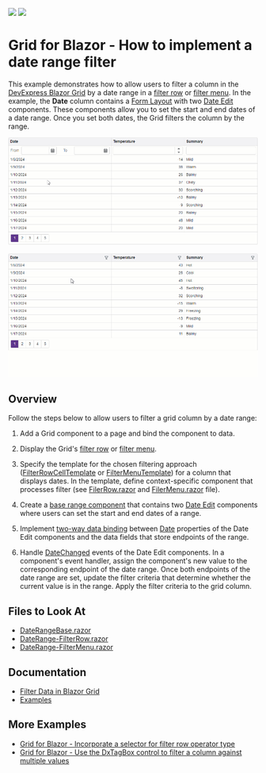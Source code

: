 <!-- default badges list -->
[![](https://img.shields.io/badge/Open_in_DevExpress_Support_Center-FF7200?style=flat-square&logo=DevExpress&logoColor=white)](https://supportcenter.devexpress.com/ticket/details/T1156193)
[![](https://img.shields.io/badge/📖_How_to_use_DevExpress_Examples-e9f6fc?style=flat-square)](https://docs.devexpress.com/GeneralInformation/403183)
<!-- default badges end -->
# Grid for Blazor - How to implement a date range filter

This example demonstrates how to allow users to filter a column in the [DevExpress Blazor Grid](https://docs.devexpress.com/Blazor/403143/grid) by a date range in a [filter row](./CS/Pages/FilterRow.razor) or [filter menu](./CS/Pages/FilterMenu.razor). In the example, the **Date** column contains a [Form Layout](https://docs.devexpress.com/Blazor/DevExpress.Blazor.DxFormLayout) with two [Date Edit](https://docs.devexpress.com/Blazor/DevExpress.Blazor.DxDateEdit-1) components. These components allow you to set the start and end dates of a date range. Once you set both dates, the Grid filters the column by the range.

![Filter Grid Column by a Date Range in a Filter Row](filter-row.gif)

![Filter Grid Column by a Date Range in a Filter Menu](filter-menu.gif)

## Overview

Follow the steps below to allow users to filter a grid column by a date range:

1. Add a Grid component to a page and bind the component to data.

2. Display the Grid's [filter row](https://docs.devexpress.com/Blazor/DevExpress.Blazor.DxGrid.ShowFilterRow) or [filter menu](https://docs.devexpress.com/Blazor/DevExpress.Blazor.DxGrid.FilterMenuButtonDisplayMode).

3. Specify the template for the chosen filtering approach ([FilterRowCellTemplate](https://docs.devexpress.com/Blazor/DevExpress.Blazor.DxGridDataColumn.FilterRowCellTemplate) or [FilterMenuTemplate](https://docs.devexpress.com/Blazor/DevExpress.Blazor.DxGridDataColumn.FilterMenuTemplate)) for a column that displays dates. In the template, define context-specific component that processes filter (see [FilerRow.razor](./CS/Pages/DateRange-FilterRow.razor) and [FilerMenu.razor](./CS/Pages/DateRange-FilterMenu.razor) file).

4. Create a [base range component](./CS/Pages/DateRangeBase.razor) that contains two [Date Edit](https://docs.devexpress.com/Blazor/DevExpress.Blazor.DxDateEdit-1) components where users can set the start and end dates of a range.

5. Implement [two-way data binding](https://docs.devexpress.com/Blazor/402330/common-concepts/two-way-data-binding) between [Date](https://docs.devexpress.com/Blazor/DevExpress.Blazor.DxDateEdit-1.Date) properties of the Date Edit components and the data fields that store endpoints of the range.

6. Handle [DateChanged](https://docs.devexpress.com/Blazor/DevExpress.Blazor.DxDateEdit-1.DateChanged) events of the Date Edit components. In a component's event handler, assign the component's new value to the corresponding endpoint of the date range. Once both endpoints of the date range are set, update the filter criteria that determine whether the current value is in the range. Apply the filter criteria to the grid column.

## Files to Look At

- [DateRangeBase.razor](./CS/Pages/DateRangeBase.razor)
- [DateRange-FilterRow.razor](./CS/Pages/DateRange-FilterRow.razor)
- [DateRange-FilterMenu.razor](./CS/Pages/DateRange-FilterMenu.razor)

## Documentation

- [Filter Data in Blazor Grid](https://docs.devexpress.com/Blazor/404326/components/grid/data-shaping/filter-data/filter-data)
- [Examples](https://docs.devexpress.com/Blazor/404035/grid/examples)

## More Examples

- [Grid for Blazor - Incorporate a selector for filter row operator type](https://github.com/DevExpress-Examples/blazor-dxgrid-filter-operator-selector)
- [Grid for Blazor - Use the DxTagBox control to filter a column against multiple values](https://github.com/DevExpress-Examples/blazor-grid-use-the-DxTagBox-control-as-a-filter-for-a-column-with-multiple-values)

